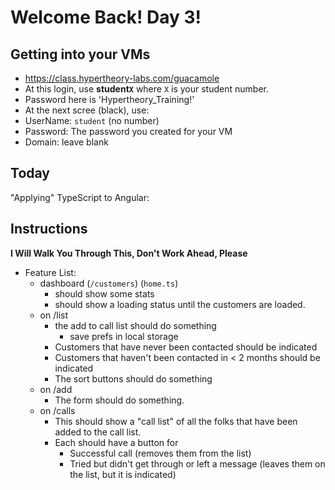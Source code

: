 # Welcome Back! Day 3!

## Getting into your VMs

- https://class.hypertheory-labs.com/guacamole
- At this login, use **student`X`** where `X` is your student number.
- Password here is 'Hypertheory_Training!'
- At the next scree (black), use:
- UserName: `student` (no number)
- Password: The password you created for your VM
- Domain: leave blank

## Today

"Applying" TypeScript to Angular:

## Instructions

**I Will Walk You Through This, Don't Work Ahead, Please**

- Feature List:
  - dashboard (`/customers`) (`home.ts`)
    - should show some stats
    - should show a loading status until the customers are loaded.
  - on /list
    - the add to call list should do something
      - save prefs in local storage
    - Customers that have never been contacted should be indicated
    - Customers that haven't been contacted in < 2 months should be indicated
    - The sort buttons should do something
  - on /add
    - The form should do something.
  - on /calls
    - This should show a "call list" of all the folks that have been added to the call list.
    - Each should have a button for
      - Successful call (removes them from the list)
      - Tried but didn't get through or left a message (leaves them on the list, but it is indicated)
